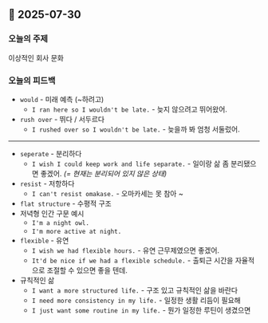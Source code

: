 ## 📅 2025-07-30

### **오늘의 주제**

이상적인 회사 문화

### **오늘의 피드백**

- `would` - 미래 예측 (~하려고)
    - `I ran here so I wouldn't be late.` - 늦지 않으려고 뛰어왔어.
- `rush over` - 뛰다 / 서두르다
    - `I rushed over so I wouldn't be late.` - 늦을까 봐 엄청 서둘렀어.
- --
- `seperate` - 분리하다
    - `I wish I could keep work and life separate.` - 일이랑 삶 좀 분리됐으면 좋겠어. *(= 현재는 분리되어 있지 않은 상태)*
- `resist` - 저항하다
    - `I can't resist omakase.` - 오마카세는 못 참아 ~
- `flat structure` - 수평적 구조
- 저녁형 인간 구문 예시
    - `I'm a night owl.`
    - `I'm more active at night.`
- `flexible` - 유연
    - `I wish we had flexible hours.` - 유연 근무제였으면 좋겠어.
    - `It'd be nice if we had a flexible schedule.` - 출퇴근 시간을 자율적으로 조절할 수 있으면 좋을 텐데.
- 규칙적인 삶
    - `I want a more structured life.` - 구조 있고 규칙적인 삶을 바란다
    - `I need more consistency in my life.` - 일정한 생활 리듬이 필요해
    - `I just want some routine in my life.` - 뭔가 일정한 루틴이 생겼으면
